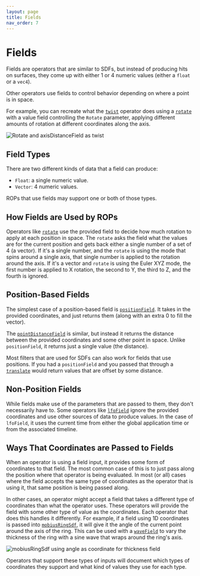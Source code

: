 ```yaml
---
layout: page
title: Fields
nav_order: 7
---
```


# Fields

Fields are operators that are similar to SDFs, but instead of producing hits on surfaces, they come up with either 1 or 4 numeric values (either a `float` or a `vec4`).

Other operators use fields to control behavior depending on where a point is in space.

For example, you can recreate what the [`twist`](/raytk/reference/operators/filter/twist) operator does using a [`rotate`](/raytk/reference/operators/filter/rotate) with a value field controlling the `Rotate` parameter, applying different amounts of rotation at different coordinates along the axis.

![Rotate and axisDistanceField as twist](/raytk/assets/images/guide/fields-rotateAsTwist.png)

## Field Types

There are two different kinds of data that a field can produce:
* `Float`: a single numeric value.
* `Vector`: 4 numeric values.

ROPs that use fields may support one or both of those types.

## How Fields are Used by ROPs

Operators like [`rotate`] use the provided field to decide how much rotation to apply at each position in space. The `rotate` asks the field what the values are for the current position and gets back either a single number of a set of 4 (a vector). If it's a single number, and the `rotate` is using the mode that spins around a single axis, that single number is applied to the rotation around the axis. If it's a vector and `rotate` is using the Euler XYZ mode, the first number is applied to X rotation, the second to Y, the third to Z, and the fourth is ignored.

## Position-Based Fields

The simplest case of a position-based field is [`positionField`]. It takes in the provided coordinates, and just returns them (along with an extra 0 to fill the vector).

The [`pointDistanceField`] is similar, but instead it returns the distance between the provided coordinates and some other point in space. Unlike `positionField`, it returns just a single value (the distance).

Most filters that are used for SDFs can also work for fields that use positions. If you had a `positionField` and you passed that through a  [`translate`] would return values that are offset by some distance.

[`rotate`]: /raytk/reference/operators/filter/rotate
[`positionField`]: /raytk/reference/operators/field/positionField
[`pointDistanceField`]: /raytk/reference/operators/field/pointDistanceField
[`translate`]: /raytk/reference/operators/filter/translate

## Non-Position Fields

While fields make use of the parameters that are passed to them, they don't necessarily have to. Some operators like [`lfoField`] ignore the provided coordinates and use other sources of data to produce values. In the case of `lfoField`, it uses the current time from either the global application time or from the associated timeline.

[`lfoField`]: /raytk/reference/operators/time/lfoField

## Ways That Coordinates are Passed to Fields

When an operator is using a field input, it provides some form of coordinates to that field. The most common case of this is to just pass along the position where that operator is being evaluated. In most (or all) cases where the field accepts the same type of coordinates as the operator that is using it, that same position is being passed along.

In other cases, an operator might accept a field that takes a different type of coordinates than what the operator uses. These operators will provide the field with some other type of value as the coordinates. Each operator that does this handles it differently. For example, if a field using 1D coordinates is passed into [`mobiusRingSdf`], it will give it the angle of the current point around the axis of the ring. This can be used with a [`waveField`] to vary the thickness of the ring with a sine wave that wraps around the ring's axis.

![mobiusRingSdf using angle as coordinate for thickness field](/raytk/assets/images/guide/fields-mobiusRingWaveCoords.png)

Operators that support these types of inputs will document which types of coordinates they support and what kind of values they use for each type.

[`mobiusRingSdf`]: /raytk/reference/operators/sdf/mobiusRingSdf
[`waveField`]: /raytk/reference/operators/field/waveField

